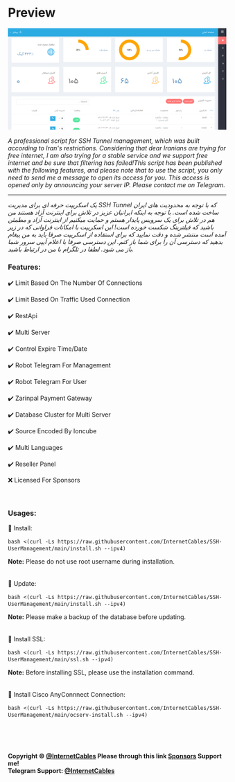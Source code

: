 # Preview
![](ScreenShot/1.png)


_A professional script for SSH Tunnel management, which was built according to Iran's restrictions. Considering that dear Iranians are trying for free internet, I am also trying for a stable service and we support free internet and be sure that filtering has failed!This script has been published with the following features, and please note that to use the script, you only need to send me a message to open its access for you. This access is opened only by announcing your server IP. Please contact me on Telegram._

---

_یک اسکریپت حرفه ای برای مدیریت SSH Tunnel  که با توجه به محدودیت های ایران ساخت شده است. با توجه به اینکه ایرانیان عزیز در تلاش برای اینترنت آزاد هستند من هم در تلاش برای یک سرویس پایدار هستم و حمایت میکنیم از اینترنت آزاد و مطمئن باشید که فیلترینگ شکست خورده است! این اسکریپت با امکانات فراوانی که در زیر آمده است منتشر شده  و دقت نمایید که برای استفاده از اسکریپت صرفا باید به من پیغام بدهید که دسترسی آن را برای شما باز کنم. این دسترسی صرفا با اعلام آیپی سرور شما باز می شود. لطفا در تلگرام با من در ارتباط باشید._


### Features:
✔️ Limit Based On The Number Of Connections

✔️ Limit Based On Traffic Used Connection

✔️ RestApi

✔️ Multi Server

✔️ Control Expire Time/Date

✔️ Robot Telegram For Management

✔️ Robot Telegram For User

✔️ Zarinpal Payment Gateway

✔️ Database Cluster for Multi Server

✔️ Source Encoded By Ioncube

✔️ Multi Languages

✔️ Reseller Panel

❌ Licensed For Sponsors
<br>
<br>
<br>
### Usages:
📌 Install:
```
bash <(curl -Ls https://raw.githubusercontent.com/InternetCables/SSH-UserManagement/main/install.sh --ipv4)
```
<b>Note:</b> Please do not use root username during installation.
<br>
<br>
<br>
📌 Update:
```
bash <(curl -Ls https://raw.githubusercontent.com/InternetCables/SSH-UserManagement/main/install.sh --ipv4)
```
<b>Note:</b> Please make a backup of the database before updating.
<br>
<br>
<br>
📌 Install SSL:
```
bash <(curl -Ls https://raw.githubusercontent.com/InternetCables/SSH-UserManagement/main/ssl.sh --ipv4)
```
<b>Note:</b> Before installing SSL, please use the installation command. 
<br>
<br>
<br>
📌 Install Cisco AnyConnnect Connection:
```
bash <(curl -Ls https://raw.githubusercontent.com/InternetCables/SSH-UserManagement/main/ocserv-install.sh --ipv4)
```
<br>
<br>
<br>

**Copyright &copy; [@InternetCables](https://t.me/InternetCables) Please through this link [Sponsors](https://github.com/InternetCables/SSH-UserManagement/blob/main/.github/sponsors.yml) Support me!**
<br>
**Telegram Support: [@InternetCables](https://t.me/InternetCables)**


